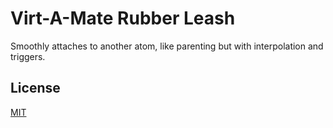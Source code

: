 # Virt-A-Mate Rubber Leash

Smoothly attaches to another atom, like parenting but with interpolation and triggers.

## License

[MIT](LICENSE.md)
